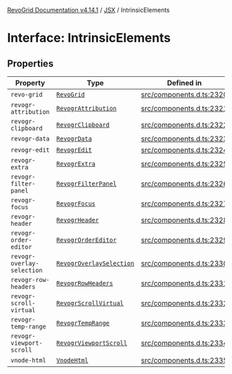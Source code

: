 [RevoGrid Documentation v4.14.1](README.md) / [JSX](Namespace.JSX.md) / IntrinsicElements

# Interface: IntrinsicElements

## Properties

| Property | Type | Defined in |
| ------ | ------ | ------ |
| `revo-grid` | [`RevoGrid`](JSX.Interface.RevoGrid.md) | [src/components.d.ts:2320](https://github.com/revolist/revogrid/blob/925db466c3d20933669e374666cd0ddbe00cac19/src/components.d.ts#L2320) |
| `revogr-attribution` | [`RevogrAttribution`](JSX.Interface.RevogrAttribution.md) | [src/components.d.ts:2321](https://github.com/revolist/revogrid/blob/925db466c3d20933669e374666cd0ddbe00cac19/src/components.d.ts#L2321) |
| `revogr-clipboard` | [`RevogrClipboard`](JSX.Interface.RevogrClipboard.md) | [src/components.d.ts:2322](https://github.com/revolist/revogrid/blob/925db466c3d20933669e374666cd0ddbe00cac19/src/components.d.ts#L2322) |
| `revogr-data` | [`RevogrData`](JSX.Interface.RevogrData.md) | [src/components.d.ts:2323](https://github.com/revolist/revogrid/blob/925db466c3d20933669e374666cd0ddbe00cac19/src/components.d.ts#L2323) |
| `revogr-edit` | [`RevogrEdit`](JSX.Interface.RevogrEdit.md) | [src/components.d.ts:2324](https://github.com/revolist/revogrid/blob/925db466c3d20933669e374666cd0ddbe00cac19/src/components.d.ts#L2324) |
| `revogr-extra` | [`RevogrExtra`](JSX.Interface.RevogrExtra.md) | [src/components.d.ts:2325](https://github.com/revolist/revogrid/blob/925db466c3d20933669e374666cd0ddbe00cac19/src/components.d.ts#L2325) |
| `revogr-filter-panel` | [`RevogrFilterPanel`](JSX.Interface.RevogrFilterPanel.md) | [src/components.d.ts:2326](https://github.com/revolist/revogrid/blob/925db466c3d20933669e374666cd0ddbe00cac19/src/components.d.ts#L2326) |
| `revogr-focus` | [`RevogrFocus`](JSX.Interface.RevogrFocus.md) | [src/components.d.ts:2327](https://github.com/revolist/revogrid/blob/925db466c3d20933669e374666cd0ddbe00cac19/src/components.d.ts#L2327) |
| `revogr-header` | [`RevogrHeader`](JSX.Interface.RevogrHeader.md) | [src/components.d.ts:2328](https://github.com/revolist/revogrid/blob/925db466c3d20933669e374666cd0ddbe00cac19/src/components.d.ts#L2328) |
| `revogr-order-editor` | [`RevogrOrderEditor`](JSX.Interface.RevogrOrderEditor.md) | [src/components.d.ts:2329](https://github.com/revolist/revogrid/blob/925db466c3d20933669e374666cd0ddbe00cac19/src/components.d.ts#L2329) |
| `revogr-overlay-selection` | [`RevogrOverlaySelection`](JSX.Interface.RevogrOverlaySelection.md) | [src/components.d.ts:2330](https://github.com/revolist/revogrid/blob/925db466c3d20933669e374666cd0ddbe00cac19/src/components.d.ts#L2330) |
| `revogr-row-headers` | [`RevogrRowHeaders`](JSX.Interface.RevogrRowHeaders.md) | [src/components.d.ts:2331](https://github.com/revolist/revogrid/blob/925db466c3d20933669e374666cd0ddbe00cac19/src/components.d.ts#L2331) |
| `revogr-scroll-virtual` | [`RevogrScrollVirtual`](JSX.Interface.RevogrScrollVirtual.md) | [src/components.d.ts:2332](https://github.com/revolist/revogrid/blob/925db466c3d20933669e374666cd0ddbe00cac19/src/components.d.ts#L2332) |
| `revogr-temp-range` | [`RevogrTempRange`](JSX.Interface.RevogrTempRange.md) | [src/components.d.ts:2333](https://github.com/revolist/revogrid/blob/925db466c3d20933669e374666cd0ddbe00cac19/src/components.d.ts#L2333) |
| `revogr-viewport-scroll` | [`RevogrViewportScroll`](JSX.Interface.RevogrViewportScroll.md) | [src/components.d.ts:2334](https://github.com/revolist/revogrid/blob/925db466c3d20933669e374666cd0ddbe00cac19/src/components.d.ts#L2334) |
| `vnode-html` | [`VnodeHtml`](JSX.Interface.VnodeHtml.md) | [src/components.d.ts:2335](https://github.com/revolist/revogrid/blob/925db466c3d20933669e374666cd0ddbe00cac19/src/components.d.ts#L2335) |
